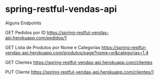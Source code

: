 # spring-restful-vendas-api

Alguns Endpoints

GET Pedidos por ID
https://spring-restful-vendas-api.herokuapp.com/pedidos/1

GET Lista de Produtos por Nome e Categorias
https://spring-restful-vendas-api.herokuapp.com/produtos/page?nome=or&categorias=1,4

GET Clientes
https://spring-restful-vendas-api.herokuapp.com/clientes

PUT Cliente
https://spring-restful-vendas-api.herokuapp.com/clientes/1
